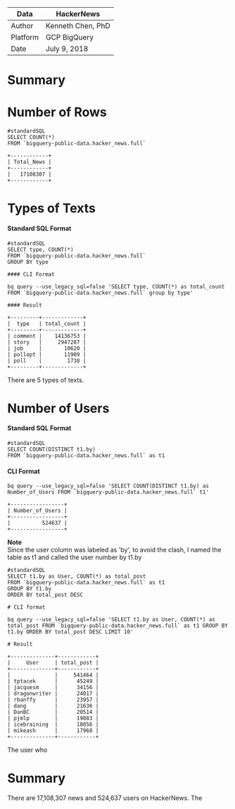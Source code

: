 |Data | HackerNews |
|---------|-------------|
|Author | Kenneth Chen, PhD|
|Platform | GCP BigQuery |
|Date | July 9, 2018 |

# Summary

# Number of Rows
```
#standardSQL
SELECT COUNT(*)
FROM `bigquery-public-data.hacker_news.full` 
```

```
+------------+
| Total_News |
+------------+
|   17108307 |
+------------+
```

# Types of Texts
#### Standard SQL Format  
```
#standardSQL  
SELECT type, COUNT(*)  
FROM `bigquery-public-data.hacker_news.full`   
GROUP BY type  

#### CLI Format  

bq query --use_legacy_sql=false 'SELECT type, COUNT(*) as total_count FROM `bigquery-public-data.hacker_news.full` group by type'

#### Result 

+---------+-------------+
|  type   | total_count |
+---------+-------------+
| comment |    14136753 |
| story   |     2947287 |
| job     |       10620 |
| pollopt |       11909 |
| poll    |        1738 |
+---------+-------------+
```
There are 5 types of texts.  

# Number of Users
#### Standard SQL Format  
```
#standardSQL
SELECT COUNT(DISTINCT t1.by)
FROM `bigquery-public-data.hacker_news.full` as t1
```

#### CLI Format  
```
bq query --use_legacy_sql=false 'SELECT COUNT(DISTINCT t1.by) as Number_of_Users FROM `bigquery-public-data.hacker_news.full` t1'
```

```
+-----------------+
| Number_of_Users |
+-----------------+
|          524637 |
+-----------------+
```

**Note**  
Since the user column was labeled as 'by', to avoid the clash, I named the table as t1 and called the user number by t1.by

```
#standardSQL
SELECT t1.by as User, COUNT(*) as total_post
FROM `bigquery-public-data.hacker_news.full` as t1 
GROUP BY t1.by
ORDER BY total_post DESC

# CLI format

bq query --use_legacy_sql=false 'SELECT t1.by as User, COUNT(*) as total_post FROM `bigquery-public-data.hacker_news.full` as t1 GROUP BY t1.by ORDER BY total_post DESC LIMIT 10'

# Result

+--------------+------------+
|     User     | total_post |
+--------------+------------+
|              |     541464 |
| tptacek      |      45249 |
| jacquesm     |      34156 |
| dragonwriter |      24017 |
| rbanffy      |      23957 |
| dang         |      21636 |
| DanBC        |      20514 |
| pjmlp        |      19083 |
| icebraining  |      18056 |
| mikeash      |      17968 |
+--------------+------------+
```
The user who 

# Summary
There are 17,108,307 news and 524,637 users on HackerNews. The 


